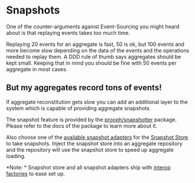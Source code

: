 # Snapshots

One of the counter-arguments against Event-Sourcing you might heard about is that replaying events takes too much time.

Replaying 20 events for an aggregate is fast, 50 is ok, but 100 events and more become slow depending on the data of the events and the operations needed to replay them.
A DDD rule of thumb says aggregates should be kept small. Keeping that in mind you should be fine with 50 events per aggregate
in most cases.

## But my aggregates record tons of events!
If aggregate reconstitution gets slow you can add an additional layer to the system which
is capable of providing aggregate snapshots.

The snapshot feature is provided by the [prooph/snapshotter](https://github.com/prooph/snapshotter) package.
Please refer to the docs of the package to learn more about it.

Also choose one of the [available snapshot adapters](../README.md#available-snapshot-adapters) for the
[Snapshot Store](../src/Snapshot/SnapshotStore.php) to take snapshots.
Inject the snapshot store into an aggregate repository and the repository will use the snapshot store to speed up
aggregate loading.

*Note: * Snapshot store and all snapshot adapters ship with [interop factories](interop_factories.md) to ease set up.
